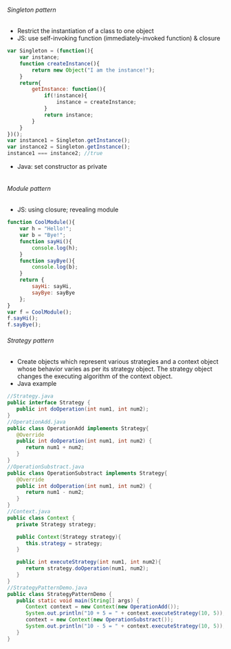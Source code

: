 ###### Singleton pattern
- Restrict the instantiation of a class to one object
- JS: use self-invoking function (immediately-invoked function) & closure
```javascript
var Singleton = (function(){
	var instance;
	function createInstance(){
		return new Object("I am the instance!");
	}
	return{
		getInstance: function(){
			if(!instance){
				instance = createInstance;
			}
			return instance;
		}
	}
})();
var instance1 = Singleton.getInstance();
var instance2 = Singleton.getInstance();
instance1 === instance2; //true
```
- Java: set constructor as private
```java

```

###### Module pattern
- JS: using closure; revealing module
```javascript
function CoolModule(){
	var h = "Hello!";
	var b = "Bye!";
	function sayHi(){
		console.log(h);
	}
	function sayBye(){
		console.log(b);
	}
	return {
		sayHi: sayHi,
		sayBye: sayBye
	};	
}
var f = CoolModule();
f.sayHi();
f.sayBye();
```

###### Strategy pattern
- Create objects which represent various strategies and a context object whose behavior varies as per its strategy object. The strategy object changes the executing algorithm of the context object.
- Java example
```java
//Strategy.java
public interface Strategy {
   public int doOperation(int num1, int num2);
}
//OperationAdd.java
public class OperationAdd implements Strategy{
   @Override
   public int doOperation(int num1, int num2) {
      return num1 + num2;
   }
}
//OperationSubstract.java
public class OperationSubstract implements Strategy{
   @Override
   public int doOperation(int num1, int num2) {
      return num1 - num2;
   }
}
//Context.java
public class Context {
   private Strategy strategy;

   public Context(Strategy strategy){
      this.strategy = strategy;
   }

   public int executeStrategy(int num1, int num2){
      return strategy.doOperation(num1, num2);
   }
}
//StrategyPatternDemo.java
public class StrategyPatternDemo {
   public static void main(String[] args) {
      Context context = new Context(new OperationAdd());	
      System.out.println("10 + 5 = " + context.executeStrategy(10, 5));
      context = new Context(new OperationSubstract());		
      System.out.println("10 - 5 = " + context.executeStrategy(10, 5));
   }
}
```